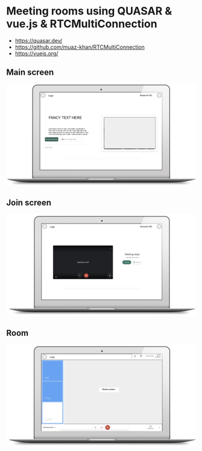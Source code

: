 # Meeting rooms using QUASAR & vue.js & RTCMultiConnection

 * https://quasar.dev/
 * https://github.com/muaz-khan/RTCMultiConnection
 * https://vuejs.org/

## Main screen
![](assets/mockups/main_screen.png)

## Join screen
![](assets/mockups/join_screen.png)
## Room
![](assets/mockups/room_screen.png)
